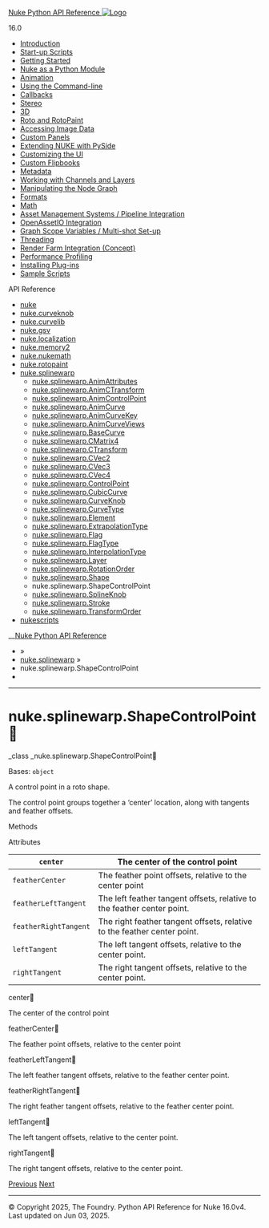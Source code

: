 [ Nuke Python API Reference ![Logo](../_static/NukeApp128.png) ](../index.html)

16.0 

  * [Introduction](../intro.html)
  * [Start-up Scripts](../startup.html)
  * [Getting Started](../basics.html)
  * [Nuke as a Python Module](../nuke_as_python_module.html)
  * [Animation](../animation.html)
  * [Using the Command-line](../command_line.html)
  * [Callbacks](../callbacks.html)
  * [Stereo](../stereo.html)
  * [3D](../3D.html)
  * [Roto and RotoPaint](../rotopaint.html)
  * [Accessing Image Data](../image_data.html)
  * [Custom Panels](../custom_panels.html)
  * [Extending NUKE with PySide](../custom_panels.html#extending-nuke-with-pyside)
  * [Customizing the UI](../custom_ui.html)
  * [Custom Flipbooks](../flipbook.html)
  * [Metadata](../metadata.html)
  * [Working with Channels and Layers](../channels.html)
  * [Manipulating the Node Graph](../dag.html)
  * [Formats](../formats.html)
  * [Math](../math.html)
  * [Asset Management Systems / Pipeline Integration](../asset.html)
  * [OpenAssetIO Integration](../openassetio.html)
  * [Graph Scope Variables / Multi-shot Set-up](../gsv.html)
  * [Threading](../threading.html)
  * [Render Farm Integration (Concept)](../render_farm.html)
  * [Performance Profiling](../performance.html)
  * [Installing Plug-ins](../installing_plugins.html)
  * [Sample Scripts](../samples.html)



API Reference

  * [nuke](nuke.html)
  * [nuke.curveknob](nuke.curveknob.html)
  * [nuke.curvelib](nuke.curvelib.html)
  * [nuke.gsv](nuke.gsv.html)
  * [nuke.localization](nuke.localization.html)
  * [nuke.memory2](nuke.memory2.html)
  * [nuke.nukemath](nuke.nukemath.html)
  * [nuke.rotopaint](nuke.rotopaint.html)
  * [nuke.splinewarp](nuke.splinewarp.html)
    * [nuke.splinewarp.AnimAttributes](nuke.splinewarp.AnimAttributes.html)
    * [nuke.splinewarp.AnimCTransform](nuke.splinewarp.AnimCTransform.html)
    * [nuke.splinewarp.AnimControlPoint](nuke.splinewarp.AnimControlPoint.html)
    * [nuke.splinewarp.AnimCurve](nuke.splinewarp.AnimCurve.html)
    * [nuke.splinewarp.AnimCurveKey](nuke.splinewarp.AnimCurveKey.html)
    * [nuke.splinewarp.AnimCurveViews](nuke.splinewarp.AnimCurveViews.html)
    * [nuke.splinewarp.BaseCurve](nuke.splinewarp.BaseCurve.html)
    * [nuke.splinewarp.CMatrix4](nuke.splinewarp.CMatrix4.html)
    * [nuke.splinewarp.CTransform](nuke.splinewarp.CTransform.html)
    * [nuke.splinewarp.CVec2](nuke.splinewarp.CVec2.html)
    * [nuke.splinewarp.CVec3](nuke.splinewarp.CVec3.html)
    * [nuke.splinewarp.CVec4](nuke.splinewarp.CVec4.html)
    * [nuke.splinewarp.ControlPoint](nuke.splinewarp.ControlPoint.html)
    * [nuke.splinewarp.CubicCurve](nuke.splinewarp.CubicCurve.html)
    * [nuke.splinewarp.CurveKnob](nuke.splinewarp.CurveKnob.html)
    * [nuke.splinewarp.CurveType](nuke.splinewarp.CurveType.html)
    * [nuke.splinewarp.Element](nuke.splinewarp.Element.html)
    * [nuke.splinewarp.ExtrapolationType](nuke.splinewarp.ExtrapolationType.html)
    * [nuke.splinewarp.Flag](nuke.splinewarp.Flag.html)
    * [nuke.splinewarp.FlagType](nuke.splinewarp.FlagType.html)
    * [nuke.splinewarp.InterpolationType](nuke.splinewarp.InterpolationType.html)
    * [nuke.splinewarp.Layer](nuke.splinewarp.Layer.html)
    * [nuke.splinewarp.RotationOrder](nuke.splinewarp.RotationOrder.html)
    * [nuke.splinewarp.Shape](nuke.splinewarp.Shape.html)
    * nuke.splinewarp.ShapeControlPoint
    * [nuke.splinewarp.SplineKnob](nuke.splinewarp.SplineKnob.html)
    * [nuke.splinewarp.Stroke](nuke.splinewarp.Stroke.html)
    * [nuke.splinewarp.TransformOrder](nuke.splinewarp.TransformOrder.html)
  * [nukescripts](nukescripts.html)



__[Nuke Python API Reference](../index.html)

  * [](../index.html) »
  * [nuke.splinewarp](nuke.splinewarp.html) »
  * nuke.splinewarp.ShapeControlPoint
  * 


* * *

# nuke.splinewarp.ShapeControlPoint

_class _nuke.splinewarp.ShapeControlPoint
    

Bases: `object`

A control point in a roto shape.

The control point groups together a ‘center’ location, along with tangents and feather offsets.

Methods

Attributes

`center` | The center of the control point  
---|---  
`featherCenter` | The feather point offsets, relative to the center point  
`featherLeftTangent` | The left feather tangent offsets, relative to the feather center point.  
`featherRightTangent` | The right feather tangent offsets, relative to the feather center point.  
`leftTangent` | The left tangent offsets, relative to the center point.  
`rightTangent` | The right tangent offsets, relative to the center point.  
  
center
    

The center of the control point

featherCenter
    

The feather point offsets, relative to the center point

featherLeftTangent
    

The left feather tangent offsets, relative to the feather center point.

featherRightTangent
    

The right feather tangent offsets, relative to the feather center point.

leftTangent
    

The left tangent offsets, relative to the center point.

rightTangent
    

The right tangent offsets, relative to the center point.

[ Previous](nuke.splinewarp.Shape.html "nuke.splinewarp.Shape") [Next ](nuke.splinewarp.SplineKnob.html "nuke.splinewarp.SplineKnob")

* * *

© Copyright 2025, The Foundry. Python API Reference for Nuke 16.0v4. Last updated on Jun 03, 2025. 
